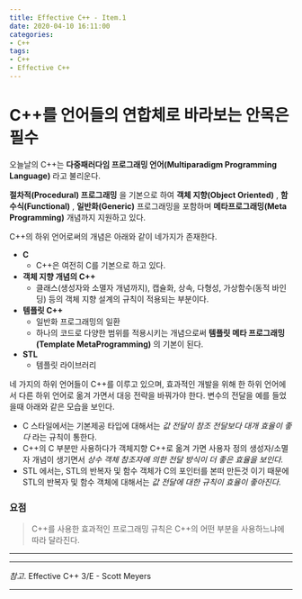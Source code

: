 ```yaml
---
title: Effective C++ - Item.1
date: 2020-04-10 16:11:00
categories:
- C++
tags:
- C++
- Effective C++
---
```


# C++를 언어들의 연합체로 바라보는 안목은 필수

오늘날의 C++는 **다중패러다임 프로그래밍 언어(Multiparadigm Programming Language)** 라고 불리운다.

**절차적(Procedural) 프로그래밍** 을 기본으로 하여 **객체 지향(Object Oriented)** , **함수식(Functional)** , **일반화(Generic)** 프로그래밍을 포함하며 **메타프로그래밍(Meta Programming)** 개념까지 지원하고 있다.

C++의 하위 언어로써의 개념은 아래와 같이 네가지가 존재한다.

- **C**
  - C++은 여전히 C를 기본으로 하고 있다.
- **객체 지향 개념의 C++**
  - 클래스(생성자와 소멸자 개념까지), 캡슐화, 상속, 다형성, 가상함수(동적 바인딩) 등의 객체 지향 설계의 규칙이 적용되는 부분이다.
- **템플릿 C++**
  - 일반화 프로그래밍의 일환
  - 하나의 코드로 다양한 범위를 적용시키는 개념으로써 **템플릿 메타 프로그래밍(Template MetaProgramming)** 의 기본이 된다.
- **STL**
  - 템플릿 라이브러리

네 가지의 하위 언어들이 C++를 이루고 있으며, 효과적인 개발을 위해 한 하위 언어에서 다른 하위 언어로 옮겨 가면서 대응 전략을 바꿔가야 한다. 변수의 전달을 예를 들었을때 아래와 같은 모습을 보인다.

- C 스타일에서는 기본제공 타입에 대해서는 *값 전달이 참조 전달보다 대개 효율이 좋다* 라는 규칙이 통한다.
- C++의 C 부분만 사용하다가 객체지향 C++로 옮겨 가면 사용자 정의 생성자/소멸자 개념이 생기면서 *상수 객체 참조자에 의한 전달 방식이 더 좋은 효율을 보인다.*
- STL 에서는, STL의 반복자 및 함수 객체가 C의 포인터를 본떠 만든것 이기 때문에 STL의 반복자 및 함수 객체에 대해서는 *값 전달에 대한 규칙이 효율이 좋아진다.*

### 요점

> C++를 사용한 효과적인 프로그래밍 규칙은 C++의 어떤 부분을 사용하느냐에 따라 달라진다.

---
---
*참고*. Effective C++ 3/E - Scott Meyers

---
